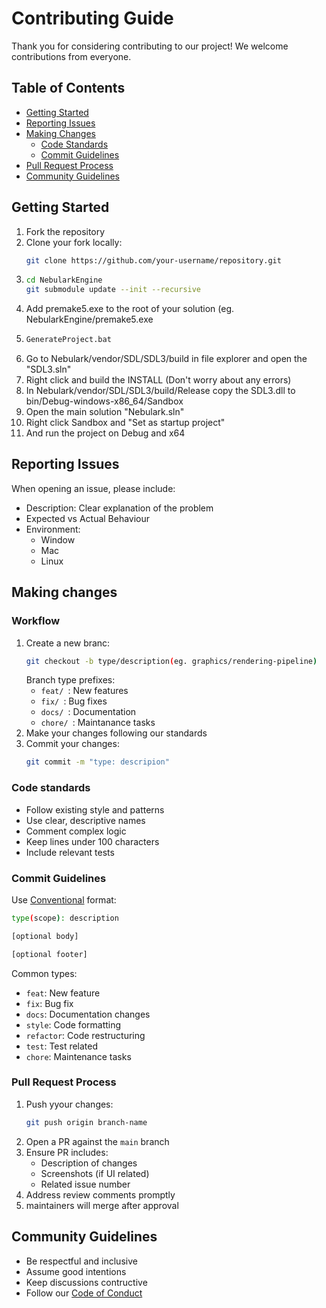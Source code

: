 # Contributing Guide

Thank you for considering contributing to our project! We welcome contributions from everyone.

## Table of Contents
- [Getting Started](#getting-started)
- [Reporting Issues](#reporting-issues)
- [Making Changes](#making-changes)
  - [Code Standards](#code-standards)
  - [Commit Guidelines](#commit-guidelines)
- [Pull Request Process](#pull-request-process)
- [Community Guidelines](#community-guidelines)

## Getting Started

1. Fork the repository
2. Clone your fork locally:
   ```bash
   git clone https://github.com/your-username/repository.git
   ```
3. ```bash
   cd NebularkEngine
   git submodule update --init --recursive
   ```
4. Add premake5.exe to the root of your solution (eg. NebularkEngine/premake5.exe
5. ```bash
   GenerateProject.bat
   ```
6. Go to Nebulark/vendor/SDL/SDL3/build in file explorer and open the "SDL3.sln"
7. Right click and build the INSTALL (Don't worry about any errors)
8. In Nebulark/vendor/SDL/SDL3/build/Release copy the SDL3.dll to bin/Debug-windows-x86_64/Sandbox
9. Open the main solution "Nebulark.sln"
10. Right click Sandbox and "Set as startup project"
11. And run the project on Debug and x64
   

## Reporting Issues

When opening an issue, please include:
  - Description: Clear explanation of the problem
  - Expected vs Actual Behaviour
  - Environment:
    - Window
    - Mac
    - Linux
## Making changes
### Workflow
  1. Create a new branc:
     ```bash
     git checkout -b type/description(eg. graphics/rendering-pipeline)
     ```
     Branch type prefixes:
     - `feat/ `: New features
     - `fix/ `: Bug fixes
     - `docs/ `: Documentation
     - `chore/ `: Maintanance tasks
  2. Make your changes following our standards
  3. Commit your changes:
      ```bash
      git commit -m "type: descripion"
      ```
### Code standards
 - Follow existing style and patterns
 - Use clear, descriptive names
 - Comment complex logic
 - Keep lines under 100 characters
 - Include relevant tests

### Commit Guidelines

Use [Conventional](https://www.conventionalcommits.org/en/v1.0.0/) format:
  ```bash
  type(scope): description
  
  [optional body]
  
  [optional footer]
  ```

Common types:
  - `feat`: New feature
  - `fix`: Bug fix
  - `docs`: Documentation changes
  - `style`: Code formatting
  - `refactor`: Code restructuring
  - `test`: Test related
  - `chore`: Maintenance tasks

### Pull Request Process

1. Push yyour changes:
   ```bash
   git push origin branch-name
   ```
2. Open a PR against the `main` branch
3. Ensure PR includes:
   - Description of changes
   - Screenshots (if UI related)
   - Related issue number 
4. Address review comments promptly
5. maintainers will merge after approval

## Community Guidelines

- Be respectful and inclusive
- Assume good intentions
- Keep discussions contructive
- Follow our [Code of Conduct](CODE_OF_CONDUCT.md)
